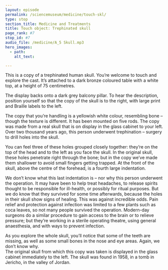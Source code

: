 ```yaml
---
layout: episode
permalink: /sciencemuseum/medicine/touch-skl/
type: stop
section_title: Medicine and Treatments
title: Touch object: Trephinated skull
page_rank: #7
stop_id: #7
audio_file: /medicine/A_5 Skull.mp3
hero_images:
  - path:
    alt_text:

---
```



This is a copy of a trephinated human skull. You’re welcome to touch and explore the cast. It’s attached to a dark bronze coloured table with a white top, at a height of 75 centimetres.  

The display backs onto a dark grey balcony pillar. To hear the description, position yourself so that the copy of the skull is to the right, with large print and Braille labels to the left.  

The copy that you’re handling is a yellowish white colour, resembling bone – though the texture is different. It has been mounted on five rods. The copy was made from a real skull that is on display in the glass cabinet to your left. Over two thousand years ago, this person underwent trephination – surgery to drill holes into the skull.  

You can feel three of these holes grouped closely together: they’re on the top of the head and to the left as you face the skull. In the original skull, these holes penetrate right through the bone; but in the copy we’ve made them shallower to avoid small fingers getting trapped. At the front of the skull, above the centre of the forehead, is a fourth large indentation.  

We don’t know what this last indentation is – nor why this person underwent the operation. It may have been to help treat headaches, to release spirits thought to be responsible for ill-health, or possibly for ritual purposes. But we do know that they survived for some time afterwards, because the holes in their skull show signs of healing. This was against incredible odds. Pain relief and protection against infection was limited to a few plants such as coca leaves, so not many people survived the operation.  Modern-day surgeons do a similar procedure to gain access to the brain or to relieve pressure; but they’re working in a sterile operating theatre, using general anaesthesia, and with ways to prevent infection.

As you explore the whole skull, you’ll notice that some of the teeth are missing, as well as some small bones in the nose and eye areas. Again, we don’t know why.  
The original skull from which this copy was taken is displayed in the glass cabinet immediately to the left. The skull was found in 1958, in a tomb in Jericho, in the valley of Jordan.
